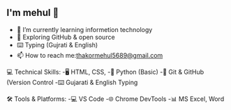 ## I'm mehul 👋
 
- 🔭 I’m currently learning informetion technology
- 🌱 Exploring GitHub & open source
- ⌨️ Typing (Gujrati & English)
- 📫 How to reach me:thakormehul5689@gmail.com

💻 Technical Skills:
 -🖥️ HTML, CSS, 
 -🐍 Python (Basic)
 -📂 Git & GitHub (Version Control
 -⌨️ Gujarati & English Typing

 🛠️ Tools & Platforms:
   -💻 VS Code
   -🌐 Chrome DevTools
   -📊 MS Excel, Word
 
